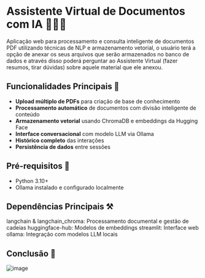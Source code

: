 # Assistente Virtual de Documentos com IA 👩🏻‍💻
Aplicação web para processamento e consulta inteligente de documentos PDF utilizando técnicas de NLP e armazenamento vetorial, o usuário terá a opção de anexar os seus arquivos que serão armazenados no banco de dados e através disso poderá perguntar ao Assistente Virtual (fazer resumos, tirar dúvidas) sobre aquele material que ele anexou.

## Funcionalidades Principais 🎯
- **Upload múltiplo de PDFs** para criação de base de conhecimento
- **Processamento automático** de documentos com divisão inteligente de conteúdo
- **Armazenamento vetorial** usando ChromaDB e embeddings da Hugging Face
- **Interface conversacional** com modelo LLM via Ollama
- **Histórico completo** das interações
- **Persistência de dados** entre sessões

## Pré-requisitos 📝
- Python 3.10+
- Ollama instalado e configurado localmente
  
## Dependências Principais ⚒️
langchain & langchain_chroma: Processamento documental e gestão de cadeias
huggingface-hub: Modelos de embeddings
streamlit: Interface web
ollama: Integração com modelos LLM locais

## Conclusão 📌
![image](https://github.com/user-attachments/assets/1e0531dc-89e8-405e-a264-dfef82a7b431)
